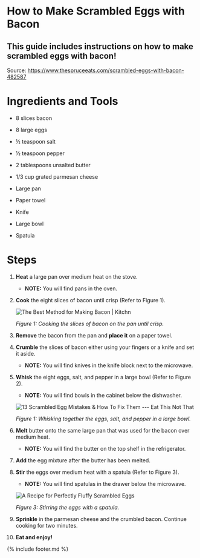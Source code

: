 # How to Make Scrambled Eggs with Bacon

## This guide includes instructions on how to make scrambled eggs with bacon!

Source: <https://www.thespruceeats.com/scrambled-eggs-with-bacon-482587>

# Ingredients and Tools

-   8 slices bacon

-   8 large eggs

-   ½ teaspoon salt

-   ½ teaspoon pepper

-   2 tablespoons unsalted butter

-   1/3 cup grated parmesan cheese

-   Large pan

-   Paper towel

-   Knife

-   Large bowl

-   Spatula

# Steps 

1.  **Heat** a large pan over medium heat on the stove.

    - **NOTE:** You will find pans in the oven.

2.  **Cook** the eight slices of bacon until crisp (Refer to Figure 1).

    ![The Best Method for Making Bacon \|
    Kitchn](images/media/image7.jpeg)

    *Figure 1: Cooking the slices of bacon on the pan until crisp.*

3.  **Remove** the bacon from the pan and **place it** on a paper towel.

4.  **Crumble** the slices of bacon either using your fingers or a knife and set it aside.

    - **NOTE:** You will find knives in the knife block next to the microwave.

5.  **Whisk** the eight eggs, salt, and pepper in a large bowl (Refer to Figure 2).

    - **NOTE:** You will find bowls in the cabinet below the dishwasher.

    ![13 Scrambled Egg Mistakes &amp; How To Fix Them --- Eat This Not
    That](images/media/image8.jpeg)

    *Figure 1: Whisking together the eggs, salt, and pepper in a large bowl.*

6.  **Melt** butter onto the same large pan that was used for the bacon over medium heat.

    - **NOTE:** You will find the butter on the top shelf in the refrigerator.

7.  **Add** the egg mixture after the butter has been melted.

8.  **Stir** the eggs over medium heat with a spatula (Refer to Figure 3).

    - **NOTE:** You will find spatulas in the drawer below the microwave.

    ![A Recipe for Perfectly Fluffy Scrambled
    Eggs](images/media/image9.jpeg)

    *Figure 3: Stirring the eggs with a spatula.*

9.  **Sprinkle** in the parmesan cheese and the crumbled bacon. Continue cooking for two minutes.

10. **Eat and enjoy!**

{% include footer.md %}
